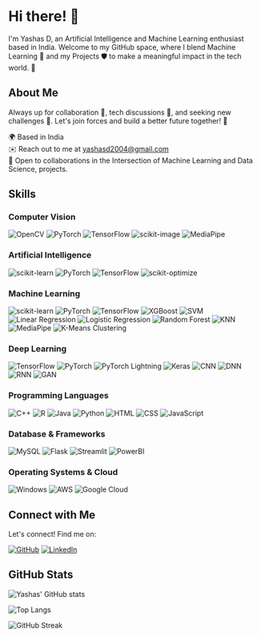 # Hi there! 👋

I'm Yashas D, an Artificial Intelligence and Machine Learning enthusiast based in India. Welcome to my GitHub space, where I blend Machine Learning 🔬 and my Projects 🛡️ to make a meaningful impact in the tech world. 🚀

## About Me

Always up for collaboration 🤝, tech discussions 💬, and seeking new challenges 💯. Let's join forces and build a better future together! 🤝

🌍 Based in India  
✉️ Reach out to me at [yashasd2004@gmail.com](mailto:yashasd2004@gmail.com)  
🤝 Open to collaborations in the Intersection of Machine Learning and Data Science, projects.

## Skills

### Computer Vision
![OpenCV](https://img.shields.io/badge/OpenCV-%23FFBB00.svg?style=for-the-badge&logo=opencv&logoColor=white)
![PyTorch](https://img.shields.io/badge/PyTorch-%23EE4C2C.svg?style=for-the-badge&logo=pytorch&logoColor=white)
![TensorFlow](https://img.shields.io/badge/TensorFlow-%23FF6F00.svg?style=for-the-badge&logo=tensorflow&logoColor=white)
![scikit-image](https://img.shields.io/badge/scikit--image-%23008080.svg?style=for-the-badge&logo=scikit-image&logoColor=white)
![MediaPipe](https://img.shields.io/badge/MediaPipe-%23FFBB00.svg?style=for-the-badge&logo=mediapipe&logoColor=white)

### Artificial Intelligence
![scikit-learn](https://img.shields.io/badge/scikit--learn-%23F7931E.svg?style=for-the-badge&logo=scikit-learn&logoColor=white)
![PyTorch](https://img.shields.io/badge/PyTorch-%23EE4C2C.svg?style=for-the-badge&logo=pytorch&logoColor=white)
![TensorFlow](https://img.shields.io/badge/TensorFlow-%23FF6F00.svg?style=for-the-badge&logo=tensorflow&logoColor=white)
![scikit-optimize](https://img.shields.io/badge/scikit--optimize-%23008080.svg?style=for-the-badge&logo=scikit-optimize&logoColor=white)

### Machine Learning
![scikit-learn](https://img.shields.io/badge/scikit--learn-%23F7931E.svg?style=for-the-badge&logo=scikit-learn&logoColor=white)
![PyTorch](https://img.shields.io/badge/PyTorch-%23EE4C2C.svg?style=for-the-badge&logo=pytorch&logoColor=white)
![TensorFlow](https://img.shields.io/badge/TensorFlow-%23FF6F00.svg?style=for-the-badge&logo=tensorflow&logoColor=white)
![XGBoost](https://img.shields.io/badge/XGBoost-%23FFBB00.svg?style=for-the-badge&logo=xgboost&logoColor=white)
![SVM](https://img.shields.io/badge/SVM-%23008080.svg?style=for-the-badge&logo=svm&logoColor=white)
![Linear Regression](https://img.shields.io/badge/Linear%20Regression-%23008080.svg?style=for-the-badge&logo=linear-regression&logoColor=white)
![Logistic Regression](https://img.shields.io/badge/Logistic%20Regression-%23008080.svg?style=for-the-badge&logo=logistic-regression&logoColor=white)
![Random Forest](https://img.shields.io/badge/Random%20Forest-%23008080.svg?style=for-the-badge&logo=random-forest&logoColor=white)
![KNN](https://img.shields.io/badge/KNN-%23008080.svg?style=for-the-badge&logo=knn&logoColor=white)
![MediaPipe](https://img.shields.io/badge/Mediapipe-%23008080.svg?style=for-the-badge&logo=mediapipe&logoColor=white)
![K-Means Clustering](https://img.shields.io/badge/K--Means%20Clustering-%23008080.svg?style=for-the-badge&logo=k-means-clustering&logoColor=white)

### Deep Learning
![TensorFlow](https://img.shields.io/badge/TensorFlow-%23FF6F00.svg?style=for-the-badge&logo=tensorflow&logoColor=white)
![PyTorch](https://img.shields.io/badge/PyTorch-%23EE4C2C.svg?style=for-the-badge&logo=pytorch&logoColor=white)
![PyTorch Lightning](https://img.shields.io/badge/PyTorch%20Lightning-%23EE4C2C.svg?style=for-the-badge&logo=pytorch-lightning&logoColor=white)
![Keras](https://img.shields.io/badge/Keras-%23D00000.svg?style=for-the-badge&logo=keras&logoColor=white)
![CNN](https://img.shields.io/badge/CNN-%23008080.svg?style=for-the-badge&logo=cnn&logoColor=white)
![DNN](https://img.shields.io/badge/DNN-%23008080.svg?style=for-the-badge&logo=dnn&logoColor=white)
![RNN](https://img.shields.io/badge/RNN-%23008080.svg?style=for-the-badge&logo=rnn&logoColor=white)
![GAN](https://img.shields.io/badge/GAN-%23008080.svg?style=for-the-badge&logo=gan&logoColor=white)

### Programming Languages
![C++](https://img.shields.io/badge/C%2B%2B-%2300599C.svg?style=for-the-badge&logo=c%2B%2B&logoColor=white)
![R](https://img.shields.io/badge/R-%23276DC3.svg?style=for-the-badge&logo=r&logoColor=white)
![Java](https://img.shields.io/badge/Java-%23007396.svg?style=for-the-badge&logo=java&logoColor=white)
![Python](https://img.shields.io/badge/Python-%233776AB.svg?style=for-the-badge&logo=python&logoColor=white)
![HTML](https://img.shields.io/badge/HTML-%23E34F26.svg?style=for-the-badge&logo=html5&logoColor=white)
![CSS](https://img.shields.io/badge/CSS-%231572B6.svg?style=for-the-badge&logo=css3&logoColor=white)
![JavaScript](https://img.shields.io/badge/JavaScript-%23F7DF1E.svg?style=for-the-badge&logo=javascript&logoColor=black)

### Database & Frameworks
![MySQL](https://img.shields.io/badge/MySQL-%2300f.svg?style=for-the-badge&logo=mysql&logoColor=white)
![Flask](https://img.shields.io/badge/Flask-%23000.svg?style=for-the-badge&logo=flask&logoColor=white)
![Streamlit](https://img.shields.io/badge/Streamlit-%23FF4B4B.svg?style=for-the-badge&logo=streamlit&logoColor=white)
![PowerBI](https://img.shields.io/badge/PowerBI-%23F2C811.svg?style=for-the-badge&logo=power-bi&logoColor=white)

### Operating Systems & Cloud
![Windows](https://img.shields.io/badge/Windows-%230078D6.svg?style=for-the-badge&logo=windows&logoColor=white)
![AWS](https://img.shields.io/badge/Amazon%20AWS-%23232F3E.svg?style=for-the-badge&logo=amazon-aws&logoColor=white)
![Google Cloud](https://img.shields.io/badge/Google%20Cloud-%234285F4.svg?style=for-the-badge&logo=google-cloud&logoColor=white)
 
## Connect with Me

Let's connect! Find me on:

[![GitHub](https://img.shields.io/badge/GitHub-%2312100E.svg?style=for-the-badge&logo=github&logoColor=white)](https://github.com/Yashas14)
[![LinkedIn](https://img.shields.io/badge/LinkedIn-%230077B5.svg?style=for-the-badge&logo=linkedin&logoColor=white)](https://www.linkedin.com/in/yashasd2004/)

## GitHub Stats

![Yashas' GitHub stats](https://github-readme-stats.vercel.app/api?username=Yashas14&show_icons=true&theme=radical)

![Top Langs](https://github-readme-stats.vercel.app/api/top-langs/?username=Yashas14&layout=compact&theme=radical)

![GitHub Streak](https://github-readme-streak-stats.herokuapp.com/?user=Yashas14&theme=dark)


